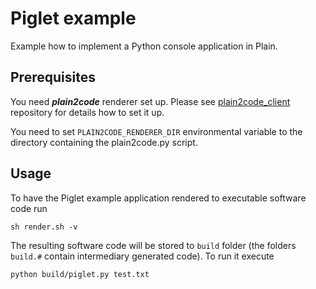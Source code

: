 # Piglet example

Example how to implement a Python console application in Plain.

## Prerequisites

You need ***plain2code*** renderer set up. Please see [plain2code_client](https://github.com/Codeplain-ai/plain2code_client) repository for details how to set it up.

You need to set `PLAIN2CODE_RENDERER_DIR` environmental variable to the directory containing the plain2code.py script.

## Usage

To have the Piglet example application rendered to executable software code run

`sh render.sh -v`

The resulting software code will be stored to `build` folder (the folders `build.#` contain intermediary generated code). To run it execute

```
python build/piglet.py test.txt
```
